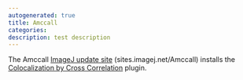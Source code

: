 ```yaml
---
autogenerated: true
title: Amccall
categories: 
description: test description
---
```


The Amccall [ ImageJ update site](/update-sites) (sites.imagej.net/Amccall) installs the [Colocalization by Cross Correlation](/plugins/colocalization-by-cross-correlation) plugin.

